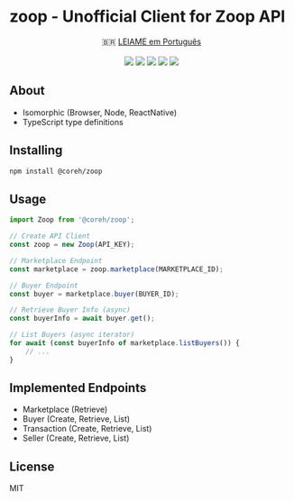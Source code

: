 # zoop - Unofficial Client for Zoop API

<p align="center">
🇧🇷 <a href="LEIAME.md">LEIAME em Português</a>
<br><br>
<a href="https://www.npmjs.com/package/@coreh/zoop"><img src="https://img.shields.io/npm/v/@coreh/zoop.svg"></a>
<a href="LICENSE"><img src="https://img.shields.io/npm/l/@coreh/zoop.svg"></a>
<a href="https://travis-ci.org/coreh/zop/"><img src="https://img.shields.io/travis/coreh/zoop.svg"></a>
<a href="https://coveralls.io/github/coreh/zoop"><img src="https://img.shields.io/coveralls/github/coreh/zoop.svg"></a>
<a href="https://david-dm.org/coreh/zoop"><img src="https://img.shields.io/david/coreh/zoop.svg"></a>
</p>


## About

- Isomorphic (Browser, Node, ReactNative)
- TypeScript type definitions

## Installing

```bash
npm install @coreh/zoop
```

## Usage

```javascript
import Zoop from '@coreh/zoop';

// Create API Client
const zoop = new Zoop(API_KEY);

// Marketplace Endpoint
const marketplace = zoop.marketplace(MARKETPLACE_ID);

// Buyer Endpoint
const buyer = marketplace.buyer(BUYER_ID);

// Retrieve Buyer Info (async)
const buyerInfo = await buyer.get();

// List Buyers (async iterator)
for await (const buyerInfo of marketplace.listBuyers()) {
    // ...
}
```

## Implemented Endpoints

- Marketplace (Retrieve)
- Buyer (Create, Retrieve, List)
- Transaction (Create, Retrieve, List)
- Seller (Create, Retrieve, List)

## License

MIT
